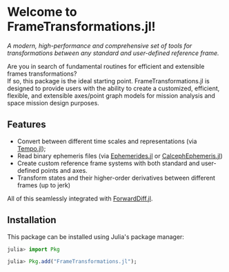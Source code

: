 # Welcome to FrameTransformations.jl!

_A modern, high-performance and comprehensive set of tools for transformations between any standard and user-defined reference frame._

Are you in search of fundamental routines for efficient and extensible frames transformations?  
If so, this package is the ideal starting point. FrameTransformations.jl is designed to 
provide users with  the ability to create a customized, efficient, flexible, and 
extensible axes/point graph models for mission analysis and space mission design purposes. 

## Features 

- Convert between different time scales and representations (via [Tempo.jl](https://github.com/JuliaSpaceMissionDesign/Tempo.jl));
- Read binary ephemeris files (via [Ephemerides.jl](https://github.com/JuliaSpaceMissionDesign/Ephemerides.jl) or [CalcephEphemeris.jl](https://github.com/JuliaSpaceMissionDesign/CalcephEphemeris.jl))
- Create custom reference frame systems with both standard and user-defined points and axes.
- Transform states and their higher-order derivatives between different frames (up to jerk)

All of this seamlessly integrated with [ForwardDiff.jl](https://github.com/JuliaDiff/ForwardDiff.jl).

## Installation 

This package can be installed using Julia's package manager: 
```julia
julia> import Pkg

julia> Pkg.add("FrameTransformations.jl");
```